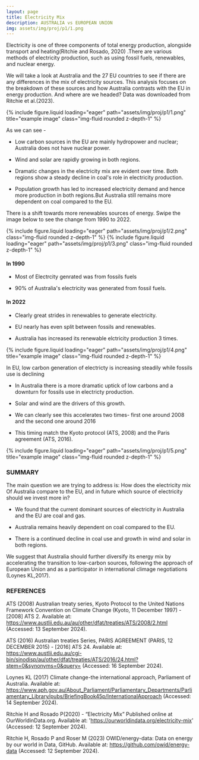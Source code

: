 ```yaml
---
layout: page
title: Electricity Mix
description: AUSTRALIA vs EUROPEAN UNION
img: assets/img/proj/p1/1.png
---
```


Electricity is one of three components of total energy production, alongside transport and heating(Ritchie and Rosado, 2020) .There are various methods of electricity production, such as using fossil fuels, renewables, and nuclear energy.

We will take a look at Australia and the 27 EU countries to see if there are any differences in the mix of electricity sources. This analysis focuses on the breakdown of these sources and how Australia contrasts with the EU in energy production. And where are we headed? Data was downloaded from Ritchie et al.(2023).

<div class="row">
    <div class="col-sm mt-3 mt-md-0">
        {% include figure.liquid loading="eager" path="assets/img/proj/p1/1.png" title="example image" class="img-fluid rounded z-depth-1" %}
    </div>
</div>

As we can see -
- Low carbon sources in the EU are mainly hydropower and nuclear; Australia does not have nuclear power.

- Wind and solar are rapidly growing in both regions.

- Dramatic changes in the electricity mix are evident over time. Both regions show a steady decline in coal's role in electricity production.

- Population growth has led to increased electricity demand and hence more production in both regions.But Australia still remains more dependent on coal compared to the EU.

There is a shift towards more renewables sources of energy. Swipe the image below to see the change from 1990 to 2022.

<swiper-container keyboard="true" navigation="true" pagination="true" pagination-clickable="true" pagination-dynamic-bullets="true" rewind="true">
  <swiper-slide>{% include figure.liquid loading="eager" path="assets/img/proj/p1/2.png" class="img-fluid rounded z-depth-1" %}</swiper-slide>
  <swiper-slide>{% include figure.liquid loading="eager" path="assets/img/proj/p1/3.png" class="img-fluid rounded z-depth-1" %}</swiper-slide>
</swiper-container>

 #### In 1990

- Most of Electrcity genrated was from fossils fuels

- 90% of Australia's electricity was generated from fossil fuels.

#### In 2022

- Clearly great strides in renewables to generate electricity.

- EU nearly has even split between fossils and renewables.

- Australia has increased its renewable elctricity production 3 times.

<div class="row">
    <div class="col-sm mt-3 mt-md-0">
        {% include figure.liquid loading="eager" path="assets/img/proj/p1/4.png" title="example image" class="img-fluid rounded z-depth-1" %}
    </div>
</div>

In EU, low carbon  generation of electricty is increasing steadily while fossils use is declining

- In Australia there is a more dramatic uptick of low carbons and a downturn for fossils use in electricty production.

- Solar and wind are the drivers of this growth.
 
- We can clearly see this accelerates two times- first one around 2008 and the second one around 2016

- This timing match the Kyoto protocol (ATS, 2008)  and the Paris agreement (ATS, 2016).

<div class="row">
    <div class="col-sm mt-3 mt-md-0">
        {% include figure.liquid loading="eager" path="assets/img/proj/p1/5.png" title="example image" class="img-fluid rounded z-depth-1" %}
    </div>
</div>

### SUMMARY

The main question we are trying to address is: How does the electricity mix Of Australia compare to the EU, and in future which source of electricity should we invest more in?

- We found that  the current dominant sources of electricity in Australia and the EU are coal and gas.

- Australia remains heavily dependent on coal compared to the EU.

- There is a continued decline in coal use and growth in wind and solar in both regions. 

We suggest that Australia should further diversify its energy mix by accelerating the transition to low-carbon sources, following the approach of European Union and as a participator in international climage negotiations (Loynes KL,2017). 

### REFERENCES


ATS (2008) Australian treaty series, Kyoto Protocol to the United Nations Framework Convention on Climate Change (Kyoto, 11 December 1997) - [2008] ATS 2. Available at: https://www.austlii.edu.au/au/other/dfat/treaties/ATS/2008/2.html (Accessed: 13 September 2024).

ATS (2016) Australian treaties Series, PARIS AGREEMENT (PARIS, 12 DECEMBER 2015) - [2016] ATS 24. Available at: https://www.austlii.edu.au/cgi-bin/sinodisp/au/other/dfat/treaties/ATS/2016/24.html?stem=0&synonyms=0&query= (Accessed: 16 September 2024).

 Loynes KL (2017) Climate change-the international approach, Parliament of Australia. Available at: https://www.aph.gov.au/About_Parliament/Parliamentary_Departments/Parliamentary_Library/pubs/BriefingBook45p/InternationalApproach (Accessed: 14 September 2024).

Ritchie H and Rosado P(2020) - “Electricity Mix” Published online at OurWorldinData.org. Available at: 'https://ourworldindata.org/electricity-mix' (Accessed: 12 September 2024). 

Ritchie H, Rosado P and Roser M (2023) OWID/energy-data: Data on energy by our world in Data, GitHub. Available at: https://github.com/owid/energy-data (Accessed: 12 September 2024).

